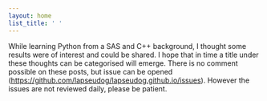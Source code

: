 ```yaml
---
layout: home
list_title: ' '
---
```


While learning Python from a SAS and C++ background, I thought some results were of interest and could be shared. I hope that in time a title under these thoughts can be categorised will emerge.
There is no comment possible on these posts, but issue can be opened (https://github.com/lapseudog/lapseudog.github.io/issues). However the issues are not reviewed daily, please be patient.
